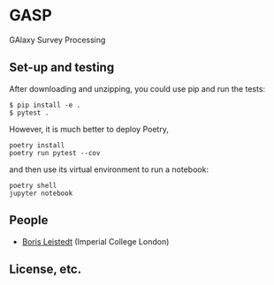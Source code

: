 # GASP

GAlaxy Survey Processing

## Set-up and testing

After downloading and unzipping, you could use pip and run the tests:
```
$ pip install -e .
$ pytest .
```

However, it is much better to deploy Poetry,
```
poetry install
poetry run pytest --cov
```
and then use its virtual environment to run a notebook:
```
poetry shell
jupyter notebook
```

## People
* [Boris Leistedt](https://github.com/ixkael) (Imperial College London)

## License, etc.
